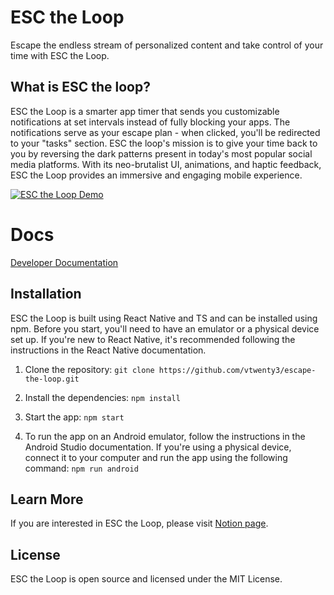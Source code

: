 # ESC the Loop
Escape the endless stream of personalized content and take control of your time with ESC the Loop. 

## What is ESC the loop?
ESC the Loop is a smarter app timer that sends you customizable notifications at set intervals instead of fully blocking your apps. The notifications serve as your escape plan - when clicked, you'll be redirected to your "tasks" section. ESC the loop's mission is to give your time back to you by reversing the dark patterns present in today's most popular social media platforms. With its neo-brutalist UI, animations, and haptic feedback, ESC the Loop provides an immersive and engaging mobile experience.

[![ESC the Loop Demo](https://img.youtube.com/vi/tfSueJ6iN8k/0.jpg)](https://www.youtube.com/watch?v=tfSueJ6iN8k)

# Docs
[Developer Documentation](https://23things.notion.site/ESC-The-Loop-Wiki-Docs-e9e4de77af2246d3824f49d616f5de25)

## Installation
ESC the Loop is built using React Native and TS and can be installed using npm. Before you start, you'll need to have an emulator or a physical device set up. If you're new to React Native, it's recommended following the instructions in the React Native documentation. 

1. Clone the repository: 
``` git clone https://github.com/vtwenty3/escape-the-loop.git ```


2. Install the dependencies: 
``` npm install ```


3. Start the app:
``` npm start ```


4. To run the app on an Android emulator, follow the instructions in the Android Studio documentation. If you're using a physical device, connect it to your computer and run the app using the following command:
``` npm run android ```


## Learn More
If you are interested in ESC the Loop, please visit [Notion page](https://www.notion.so/23things/ESC-The-Loop-fccf49ea661b4752a3980300041aaa63). 

## License
ESC the Loop is open source and licensed under the MIT License.
